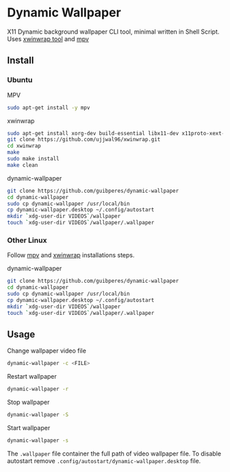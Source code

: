 # Dynamic Wallpaper
X11 Dynamic background wallpaper CLI tool, minimal written in Shell Script.
Uses [xwinwrap tool](https://github.com/ujjwal96/xwinwrap) and [mpv](https://mpv.io)

## Install
### Ubuntu
MPV
```sh
sudo apt-get install -y mpv
```

xwinwrap
```sh
sudo apt-get install xorg-dev build-essential libx11-dev x11proto-xext-dev libxrender-dev libxext-dev
git clone https://github.com/ujjwal96/xwinwrap.git
cd xwinwrap
make
sudo make install
make clean
```

dynamic-wallpaper
```sh
git clone https://github.com/guibperes/dynamic-wallpaper
cd dynamic-wallpaper
sudo cp dynamic-wallpaper /usr/local/bin
cp dynamic-wallpaper.desktop ~/.config/autostart
mkdir `xdg-user-dir VIDEOS`/wallpaper
touch `xdg-user-dir VIDEOS`/wallpaper/.wallpaper
```

### Other Linux
Follow [mpv](https://mpv.io/installation) and [xwinwrap](https://github.com/ujjwal96/xwinwrap) installations steps.

dynamic-wallpaper
```sh
git clone https://github.com/guibperes/dynamic-wallpaper
cd dynamic-wallpaper
sudo cp dynamic-wallpaper /usr/local/bin
cp dynamic-wallpaper.desktop ~/.config/autostart
mkdir `xdg-user-dir VIDEOS`/wallpaper
touch `xdg-user-dir VIDEOS`/wallpaper/.wallpaper
```

## Usage
Change wallpaper video file
```sh
dynamic-wallpaper -c <FILE>
```

Restart wallpaper
```sh
dynamic-wallpaper -r
```

Stop wallpaper
```sh
dynamic-wallpaper -S
```

Start wallpaper
```sh
dynamic-wallpaper -s
```
The `.wallpaper` file container the full path of video wallpaper file.
To disable autostart remove `.config/autostart/dynamic-wallpaper.desktop` file.
